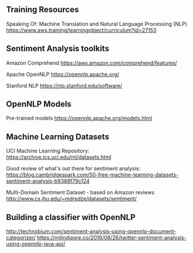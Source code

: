 Training Resources
------------------
Speaking Of: Machine Translation and Natural Language Processing (NLP)
https://www.aws.training/learningobject/curriculum?id=27153

Sentiment Analysis toolkits
---------------------------
Amazon Comprehend
https://aws.amazon.com/comprehend/features/

Apache OpenNLP
https://opennlp.apache.org/

Stanford NLP
https://nlp.stanford.edu/software/

OpenNLP Models
--------------
Pre-trained models
https://opennlp.apache.org/models.html

Machine Learning Datasets
-------------------------
UCI Machine Learning Repository:
https://archive.ics.uci.edu/ml/datasets.html

Good review of what's out there for sentiment analysis:
https://blog.cambridgespark.com/50-free-machine-learning-datasets-sentiment-analysis-b9388f79c124

Multi-Domain Sentiment Dataset - based on Amazon reviews
http://www.cs.jhu.edu/~mdredze/datasets/sentiment/

Building a classifier with OpenNLP
----------------------------------
http://technobium.com/sentiment-analysis-using-opennlp-document-categorizer/
https://milindjagre.co/2016/08/26/twitter-sentiment-analysis-using-opennlp-java-api/
